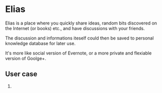 Elias
=====

Elias is a place where you quickly share ideas, random bits discovered on the Internet (or books) etc., and have discussions with your friends.

The discussion and informations iteself could then be saved to personal knowledge database for later use.

It's more like social version of Evernote, or a more private and flexiable version of Goolge+.


## User case
1. 
